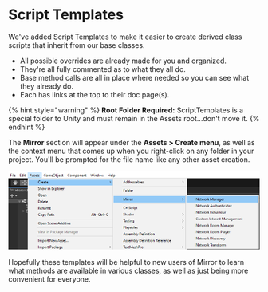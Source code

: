 # Script Templates

We've added Script Templates to make it easier to create derived class scripts that inherit from our base classes.

* All possible overrides are already made for you and organized.
* They're all fully commented as to what they all do.
* Base method calls are all in place where needed so you can see what they already do.
* Each has links at the top to their doc page(s).

{% hint style="warning" %}
**Root Folder Required:** ScriptTemplates is a special folder to Unity and must remain in the Assets root...don't move it.
{% endhint %}

The **Mirror** section will appear under the **Assets > Create menu**, as well as the context menu that comes up when you right-click on any folder in your project. You'll be prompted for the file name like any other asset creation.

![Script Template menu in Unity](<../../.gitbook/assets/image (60).png>)

Hopefully these templates will be helpful to new users of Mirror to learn what methods are available in various classes, as well as just being more convenient for everyone.

